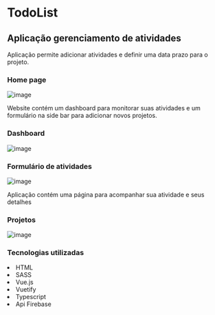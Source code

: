# TodoList
## Aplicação gerenciamento de atividades

Aplicação permite adicionar atividades e definir uma data prazo para o projeto.

### Home page
![image](https://user-images.githubusercontent.com/69487022/126722343-c503b9d7-0489-45f3-a1a8-a9461b948e76.png)

Website contém um dashboard para monitorar suas atividades e um formulário na side bar para adicionar novos projetos.
### Dashboard
![image](https://user-images.githubusercontent.com/69487022/126722423-6f4b9724-48f2-4875-88c0-1a06248c89f8.png)

### Formulário de atividades
![image](https://user-images.githubusercontent.com/69487022/126722450-ff9afa91-6dc3-44f5-b1ae-0caf2864a392.png)

Aplicação contém uma página para acompanhar sua atividade e seus detalhes

### Projetos
![image](https://user-images.githubusercontent.com/69487022/126722551-6b547f0c-114c-4c50-bb58-f951865269a5.png)

### Tecnologias utilizadas

<li>HTML</li>
<li>SASS</li>
<li>Vue.js</li>
<li>Vuetify</li>
<li>Typescript</li>
<li>Api Firebase</li>


